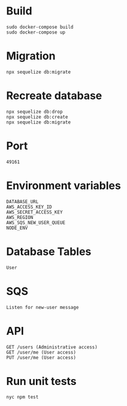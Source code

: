 # Build
```
sudo docker-compose build
sudo docker-compose up
```
# Migration
```
npx sequelize db:migrate
```
# Recreate database
```
npx sequelize db:drop
npx sequelize db:create
npx sequelize db:migrate
```
# Port
```
49161
```
# Environment variables
```
DATABASE_URL
AWS_ACCESS_KEY_ID
AWS_SECRET_ACCESS_KEY
AWS_REGION
AWS_SQS_NEW_USER_QUEUE
NODE_ENV
```
# Database Tables
```
User
```
# SQS
```
Listen for new-user message
```
# API
```
GET /users (Administrative access)
GET /user/me (User access)
PUT /user/me (User access)
```
# Run unit tests
```
nyc npm test
```
